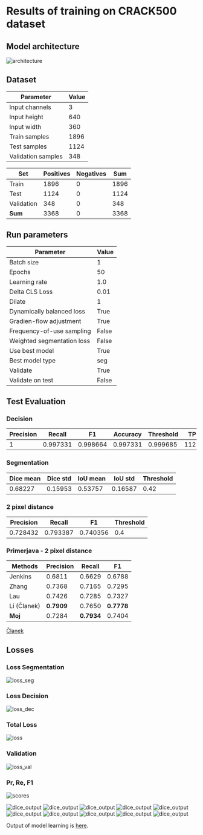 # Results of training on CRACK500 dataset

## Model architecture

![architecture](./arhitektura_v2.png)

## Dataset

| Parameter         | Value       |
| -----------       | ----------- |
| Input channels    | 3           |
| Input height      | 640         |
| Input width       | 360         |
| Train samples     | 1896        |
| Test samples      | 1124        |
| Validation samples| 348         |

| Set         | Positives   | Negatives   |  Sum        |
| ----------- | ----------- | ----------- | ----------- |
| Train       | 1896        | 0           | 1896        |
| Test        | 1124        | 0           | 1124        |
| Validation  | 348         | 0           | 348         |
| **Sum**     | 3368        | 0           | 3368        |

## Run parameters

| Parameter                      | Value       |
| -----------                    | ----------- |
| Batch size                     | 1           |
| Epochs                         | 50          |
| Learning rate                  | 1.0         |
| Delta CLS Loss                 | 0.01        |
| Dilate                         | 1           |
| Dynamically balanced loss      | True        |
| Gradien-flow adjustment        | True        |
| Frequency-of-use sampling      | False       |
| Weighted segmentation loss     | False       |
| Use best model                 | True        |
| Best model type                | seg         |
| Validate                       | True        |
| Validate on test               | False       |

## Test Evaluation

### Decision
| Precision | Recall   | F1       | Accuracy | Threshold | TP   | FP   | FN   | TN   |
| ----------| ---------| ---------|----------|-----------|------|------|------|------|
| 1         | 0.997331 | 0.998664 | 0.997331 | 0.999685  | 1121 | 0    | 3    | 0    |

### Segmentation
| Dice mean | Dice std | IoU mean | IoU std  | Threshold |
| ----------| ---------| ---------|----------|-----------|
| 0.68227   | 0.15953  | 0.53757  | 0.16587  | 0.42      |

### 2 pixel distance
| Precision | Recall   | F1       | Threshold |
| ----------| ---------| ---------|-----------|
| 0.728432  | 0.793387 | 0.740356 | 0.4       |

### Primerjava - 2 pixel distance

| **Methods**  | Precision  | Recall     | F1         |
| -------------| -----------| -----------| -----------|
| Jenkins      | 0.6811     | 0.6629     | 0.6788     |
| Zhang        | 0.7368     | 0.7165     | 0.7295     |
| Lau          | 0.7426     | 0.7285     | 0.7327     |
| Li (Članek)  | **0.7909** | 0.7650     | **0.7778** |
| **Moj**      | 0.7284     | **0.7934** | 0.7404     |

[Članek](https://ieeexplore.ieee.org/stamp/stamp.jsp?tp=&arnumber=9680172)

## Losses

### Loss Segmentation
![loss_seg](./loss_seg.png)

### Loss Decision
![loss_dec](./loss_dec.png)

### Total Loss
![loss](./loss.png)

### Validation
![loss_val](./loss_val.png)

### Pr, Re, F1
![scores](./scores.png)

![dice_output](./dices/0.065_dice_262.png)
![dice_output](./dices/0.438_dice_549.png)
![dice_output](./dices/0.478_dice_146.png)
![dice_output](./dices/0.664_dice_1081.png)
![dice_output](./dices/0.703_dice_671.png)
![dice_output](./dices/0.722_dice_839.png)
![dice_output](./dices/0.741_dice_167.png)
![dice_output](./dices/0.796_dice_865.png)
![dice_output](./dices/0.859_dice_851.png)
![dice_output](./dices/0.941_dice_0.png)

Output of model learning is [here](./crack500_run1.out).